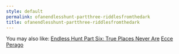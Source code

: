 ```yaml
---
style: default
permalink: ofanendlesshunt-partthree-riddlesfromthedark
title: ofanendlesshunt-partthree-riddlesfromthedark
---
```

You may also like:
[Endless Hunt Part Six: True Places Never Are](http://scp-wiki.net/ofanendlesshunt-partsix-trueplacesneverare)
[Ecce Perago](http://scp-wiki.net/ecceperago)